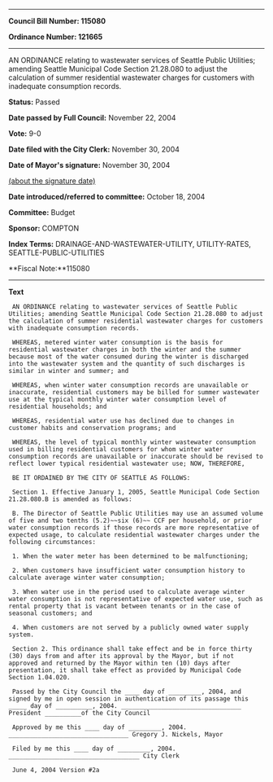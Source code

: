 

********

**Council Bill Number: 115080**
   
**Ordinance Number: 121665**
********

 AN ORDINANCE relating to wastewater services of Seattle Public Utilities; amending Seattle Municipal Code Section 21.28.080 to adjust the calculation of summer residential wastewater charges for customers with inadequate consumption records.

**Status:** Passed
   
**Date passed by Full Council:** November 22, 2004
   
**Vote:** 9-0
   
**Date filed with the City Clerk:** November 30, 2004
   
**Date of Mayor's signature:** November 30, 2004
   
[(about the signature date)](/~public/approvaldate.htm)
   
   
   
**Date introduced/referred to committee:** October 18, 2004
   
**Committee:** Budget
   
**Sponsor:** COMPTON
   
   
**Index Terms:** DRAINAGE-AND-WASTEWATER-UTILITY, UTILITY-RATES, SEATTLE-PUBLIC-UTILITIES

**Fiscal Note:**115080

********

**Text**
   
```
 AN ORDINANCE relating to wastewater services of Seattle Public Utilities; amending Seattle Municipal Code Section 21.28.080 to adjust the calculation of summer residential wastewater charges for customers with inadequate consumption records.

 WHEREAS, metered winter water consumption is the basis for residential wastewater charges in both the winter and the summer because most of the water consumed during the winter is discharged into the wastewater system and the quantity of such discharges is similar in winter and summer; and

 WHEREAS, when winter water consumption records are unavailable or inaccurate, residential customers may be billed for summer wastewater use at the typical monthly winter water consumption level of residential households; and

 WHEREAS, residential water use has declined due to changes in customer habits and conservation programs; and

 WHEREAS, the level of typical monthly winter wastewater consumption used in billing residential customers for whom winter water consumption records are unavailable or inaccurate should be revised to reflect lower typical residential wastewater use; NOW, THEREFORE,

 BE IT ORDAINED BY THE CITY OF SEATTLE AS FOLLOWS:

 Section 1. Effective January 1, 2005, Seattle Municipal Code Section 21.28.080.B is amended as follows:

 B. The Director of Seattle Public Utilities may use an assumed volume of five and two tenths (5.2)~~six (6)~~ CCF per household, or prior water consumption records if those records are more representative of expected usage, to calculate residential wastewater charges under the following circumstances:

 1. When the water meter has been determined to be malfunctioning;

 2. When customers have insufficient water consumption history to calculate average winter water consumption;

 3. When water use in the period used to calculate average winter water consumption is not representative of expected water use, such as rental property that is vacant between tenants or in the case of seasonal customers; and

 4. When customers are not served by a publicly owned water supply system.

 Section 2. This ordinance shall take effect and be in force thirty (30) days from and after its approval by the Mayor, but if not approved and returned by the Mayor within ten (10) days after presentation, it shall take effect as provided by Municipal Code Section 1.04.020.

 Passed by the City Council the ____ day of _________, 2004, and signed by me in open session in authentication of its passage this _____ day of __________, 2004. _________________________________ President __________of the City Council

 Approved by me this ____ day of _________, 2004. _________________________________ Gregory J. Nickels, Mayor

 Filed by me this ____ day of _________, 2004. ____________________________________ City Clerk

 June 4, 2004 Version #2a

```
